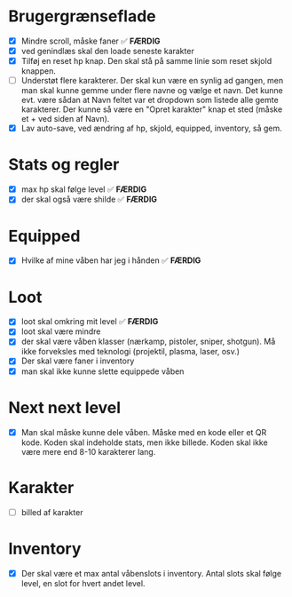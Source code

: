 
# Brugergrænseflade
- [x] Mindre scroll, måske faner ✅ **FÆRDIG**
- [x] ved genindlæs skal den loade seneste karakter
- [x] Tilføj en reset hp knap. Den skal stå på samme linie som reset skjold knappen.
- [ ] Understøt flere karakterer. Der skal kun være en synlig ad gangen, men man skal kunne gemme under flere navne og vælge et navn. Det kunne evt. være sådan at Navn feltet var et dropdown som listede alle gemte karakterer. Der kunne så være en "Opret karakter" knap et sted (måske et + ved siden af Navn).
- [x] Lav auto-save, ved ændring af hp, skjold, equipped, inventory, så gem. 

# Stats og regler
- [x] max hp skal følge level ✅ **FÆRDIG**
- [x] der skal også være shilde ✅ **FÆRDIG**

# Equipped
- [x] Hvilke af mine våben har jeg i hånden ✅ **FÆRDIG**

# Loot
- [x] loot skal omkring mit level ✅ **FÆRDIG**
- [x] loot skal være mindre
- [x] der skal være våben klasser (nærkamp, pistoler, sniper, shotgun). Må ikke forveksles med teknologi (projektil, plasma, laser, osv.)
- [x] Der skal være faner i inventory
- [x] man skal ikke kunne slette equippede våben 

# Next next level
- [x] Man skal måske kunne dele våben. Måske med en kode eller et QR kode. Koden skal indeholde stats, men ikke billede. Koden skal ikke være mere end 8-10 karakterer lang.

# Karakter
- [ ] billed af karakter

# Inventory
- [x] Der skal være et max antal våbenslots i inventory. Antal slots skal følge level, en slot for hvert andet level.
